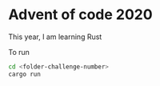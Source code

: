 # Advent of code 2020

This year, I am learning Rust

To run

```bash
cd <folder-challenge-number>
cargo run
```
